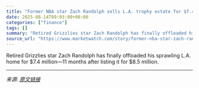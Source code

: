 ```yaml
---
title: "Former NBA star Zach Randolph sells L.A. trophy estate for $7.4 million, after several price cuts"
date: 2025-08-14T09:03:00+08:00
categories: ["finance"]
tags: []
summary: "Retired Grizzlies star Zach Randolph has finally offloaded his sprawling L.A. home for $7.4 million—11 months after listing it for $8.5 million."
source_url: "https://www.marketwatch.com/story/former-nba-star-zach-randolph-sells-l-a-trophy-estate-for-7-4-million-after-several-price-cuts-1530745b?mod=mw_rss_topstories"
---
```


Retired Grizzlies star Zach Randolph has finally offloaded his sprawling L.A. home for $7.4 million—11 months after listing it for $8.5 million.

---

*来源: [原文链接](https://www.marketwatch.com/story/former-nba-star-zach-randolph-sells-l-a-trophy-estate-for-7-4-million-after-several-price-cuts-1530745b?mod=mw_rss_topstories)*
